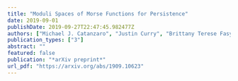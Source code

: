 ```yaml
---
title: "Moduli Spaces of Morse Functions for Persistence"
date: 2019-09-01
publishDate: 2019-09-27T22:47:45.982477Z
authors: ["Michael J. Catanzaro", "Justin Curry", "Brittany Terese Fasy", "Jānis Lazovskis", "Greg Malen", "Hans Riess", "Bei Wang", "Matthew Zabka"]
publication_types: ["3"]
abstract: ""
featured: false
publication: "*arXiv preprint*"
url_pdf: "https://arxiv.org/abs/1909.10623"
---
```

